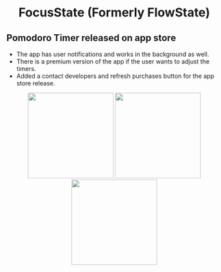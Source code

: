 <h1 align="center">FocusState (Formerly FlowState)</h1>

## Pomodoro Timer released on app store

- The app has user notifications and works in the background as well.  
- There is a premium version of the app if the user wants to adjust the timers.
- Added a contact developers and refresh purchases button for the app store release.

<p align="center">
  <img src="https://github.com/Dre00dev/FlowState/assets/109707956/872f6e53-9649-456f-9619-901d88a28f54" width="200" />
  <img src="https://github.com/Dre00dev/FlowState/assets/109707956/3cf6d0ba-c59c-40ea-9b35-a549ce2acc7a" width="200" />
  <img src="https://github.com/Dre00dev/FlowState/assets/109707956/df2bf9d6-7844-418a-ab1c-d985c12cb0cb" width="200" />
</p>
